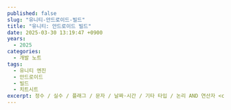 ```yaml
---
published: false
slug: "유니티-안드로이드-빌드"
title: "유니티: 안드로이드 빌드"
date: 2025-03-30 13:19:47 +0900
years:
  - 2025
categories:
  - 개발 노트
tags:
  - 유니티 엔진
  - 안드로이드
  - 빌드
  - 치트시트
excerpt: 정수 / 실수 / 플래그 / 문자 / 날짜·시간 / 기타 타입 / 논리 AND 연산자 <code>&amp;</code> / 논리 OR 연산자 <code>|</code> / 논리 베타적 OR 연산자 <code>^</code> / 비트 보수 연산자 <code>~</code> / 논리 이동 연산자 <code>&lt;&lt;</code>, <code>&gt;&gt;</code> / 논리 및 비트 연산자 우선순위
---
```

